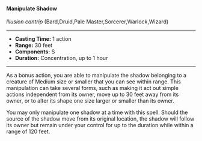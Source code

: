 #### Manipulate Shadow
*Illusion cantrip* (Bard,Druid,Pale Master,Sorcerer,Warlock,Wizard)
___
- **Casting Time:** 1 action
- **Range:** 30 feet
- **Components:** S
- **Duration:** Concentration, up to 1 hour
---
As a bonus action, you are able to manipulate the shadow belonging to a creature of Medium size or smaller that you can see within range. This manipulation can take several forms, such as making it act out simple actions independent from its owner, move up to 30 feet away from its owner, or to alter its shape one size larger or smaller than its owner. 

You may only manipulate one shadow at a time with this spell. Should the source of the shadow move from its original location, the shadow will follow its owner but remain under your control for up to the duration while within a range of 120 feet.
